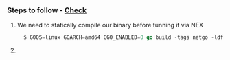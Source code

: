 ### Steps to follow - [Check](https://docs.nats.io/using-nats/nex/getting-started/building-service)

  1. We need to statically compile our binary before tunning it via NEX
      ```Go
        $ GOOS=linux GOARCH=amd64 CGO_ENABLED=0 go build -tags netgo -ldflags '-extldflags "-static"'
      ```
  2. 
